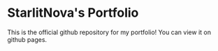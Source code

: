 # StarlitNova's Portfolio

This is the official github repository for my portfolio!
You can view it on github pages.
